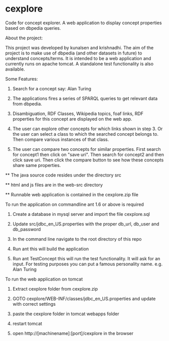 # cexplore
Code for concept explorer. A web application to display concept properties based on dbpedia queries.

About the project:

This project was developed by kunalsen and krishnadhi. The aim of the project is to make use of dbpedia (and other datasets in future)
to understand concepts/terms. It is intended to be a web application and currently runs on apache tomcat. A standalone 
test functionality is also available. 

Some Features:


1. Search for a concept say: Alan Turing

2. The applications fires a series of SPARQL queries to get relevant data from dbpedia.

3. Disambiguation, RDF Classes, Wikipedia topics, foaf links, RDF properties for this concept are displayed on the web app.

4. The user can explore other concepts for which links shown in step 3. Or the user can select a class to which the searched concept belongs to. Then compare various instances of that class.

5. The user can compare two concepts for similar properties. First search for concept1 then click on "save uri". 
Then search for concept2 and then click save uri. Then click the compare button to see how these concepts share same properties.


** The java source code resides under the directory src

** html and js files are in the web-src directory

** Runnable web application is contained in the cexplore.zip file

To run the application on commandline ant 1.6 or above is required

1. Create a database in mysql server and import the file cexplore.sql

2. Update src/jdbc_en_US.properties with the proper db_url, db_user and db_password

3. In the command line navigate to the root directory of this repo

4. Run ant 
    this will build the application

5. Run ant TestConcept
    this will run the test functionality. It will ask for an input. For testing purposes you can put a famous personality name.
    e.g. Alan Turing
    
    
To run the web application on tomcat

1. Extract cexplore folder from cexplore.zip

2. GOTO cexplore/WEB-INF/classes/jdbc_en_US.properties and update with correct settings

3. paste the cexplore folder in tomcat webapps folder

4. restart tomcat

5. open http://[machinename]:[port]/cexplore in the browser
